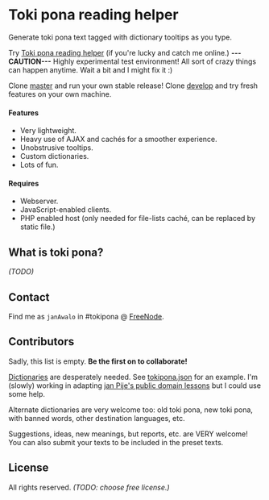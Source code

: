 # Toki pona reading helper

Generate toki pona text tagged with dictionary tooltips as you type.

Try [Toki pona reading helper](http://80.36.134.184/toki/) (if you're lucky and catch me online.) **---CAUTION---** Highly experimental test environment! All sort of crazy things can happen anytime. Wait a bit and I might fix it :)

Clone [master](https://github.com/alvaro-cuesta/tokipona-helper/) and run your own stable release! Clone [develop](https://github.com/alvaro-cuesta/tokipona-helper/tree/develop) and try fresh features on your own machine.

#### Features
- Very lightweight.
- Heavy use of AJAX and cachés for a smoother experience.
- Unobstrusive tooltips.
- Custom dictionaries.
- Lots of fun.

#### Requires
- Webserver.
- JavaScript-enabled clients.
- PHP enabled host (only needed for file-lists caché, can be replaced by static file.)

##  What is toki pona?
*(TODO)*

## Contact
Find me as `janAwalo` in #tokipona @ [FreeNode](http://webchat.freenode.net/).

## Contributors
Sadly, this list is empty. **Be the first on to collaborate!**

[Dictionaries](https://github.com/alvaro-cuesta/tokipona-helper/blob/master/dictionary/) are desperately needed. See [tokipona.json](https://github.com/alvaro-cuesta/tokipona-helper/blob/master/dictionary/tokipona.json) for an example. I'm (slowly) working in adapting [jan Pije's public domain lessons](http://rowa.giso.de/languages/toki-pona/english/toki-pona-lessons.pdf) but I could use some help.

Alternate dictionaries are very welcome too: old toki pona, new toki pona, with banned words, other destination languages, etc.

Suggestions, ideas, new meanings, but reports, etc. are VERY welcome! You can also submit your texts to be included in the preset texts.

## License
All rights reserved. *(TODO: choose free license.)*